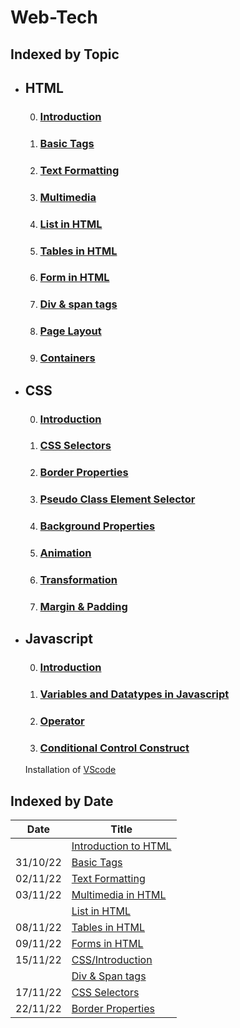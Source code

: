 

# Web-Tech

## Indexed by Topic
- ## HTML
    0. ### [Introduction](HTML/0.%20Introduction/)
    1. ### [Basic Tags](HTML/1.%20Basic%20Tags/)
    1. ### [Text Formatting](HTML/2.%20TextFormatting/)
    1. ### [Multimedia](HTML/3.%20Multimedia%20in%20HTML/)
    1. ### [List in HTML](HTML/4.%20Lists%20in%20HTML/)
    1. ### [Tables in HTML](HTML/5.%20Tables%20in%20HTML/)
    1. ### [Form in HTML](HTML/6.%20Form%20In%20HTML/)
    1. ### [Div & span tags](HTML/7.Div%20and%20Span/)
    1. ### [Page Layout](HTML/8.%20Page%20Layout/)
    1. ### [Containers](HTML/Containers/)
- ## CSS
    0. ### [Introduction](CSS/1.%20Introduction/)
    1. ### [CSS Selectors](CSS/2.%20CSS%20Selectors/)
    1. ### [Border Properties](CSS/3.%20Border%20Properties/)
    1. ### [Pseudo Class Element Selector](CSS/4.%20Pseudo%20Class%20Element%20Selector/)
    1. ### [Background Properties](CSS/5.%20Background%20Prorerties/)
    1. ### [Animation](CSS/6.%20Animation/)
    1. ### [Transformation](CSS/7.%20Transformation/)
    1. ### [Margin & Padding](CSS/8.%20Margin%20and%20Padding/)
- ## Javascript
    0. ### [Introduction](JS/0.%20Introduction%20to%20Javascript/)
    1. ### [Variables and Datatypes in Javascript](JS/1.%20Variables%20and%20Datatypes%20in%20Javascript/)
    1. ### [Operator](JS/2.%20Operator/)
    1. ### [Conditional Control Construct](JS/3.%20Conditional%20Control%20Construct/)
    
    Installation of [VScode](JS/VScode%20Installation/)
    
    

## Indexed by Date

| Date     | Title                                                            |
| -------- | ---------------------------------------------------------------- |
|          | [Introduction to HTML](HTML/0.%20Introduction/)         |
| 31/10/22 | [Basic Tags](HTML/1.%20Basic%20Tags/)                   |
| 02/11/22 | [Text Formatting](HTML/2.%20TextFormatting/)            |
| 03/11/22 | [Multimedia in HTML](HTML/3.%20Multimedia%20in%20HTML/) |
|          | [List in HTML](HTML/4.%20Lists%20in%20HTML/)            |
| 08/11/22 | [Tables in HTML](HTML/4.%20Lists%20in%20HTML/)          |
| 09/11/22 | [Forms in HTML](HTML/6.%20Form%20In%20HTML/)            |
| 15/11/22 | [CSS/Introduction](CSS/1.%20Introduction/)              |
|          | [Div & Span tags](HTML/7.Div%20and%20Span/)             |
| 17/11/22 | [CSS Selectors](CSS/2.%20CSS%20Selectors/)              |
| 22/11/22 | [Border Properties](CSS/3.%20Border%20Properties/)      |
